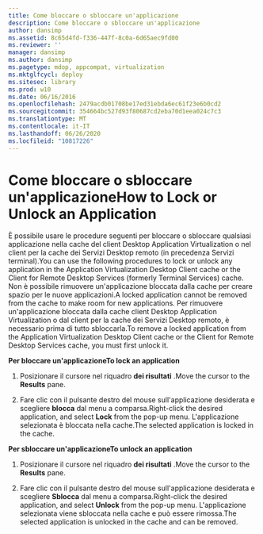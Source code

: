 ```yaml
---
title: Come bloccare o sbloccare un'applicazione
description: Come bloccare o sbloccare un'applicazione
author: dansimp
ms.assetid: 8c65d4fd-f336-447f-8c0a-6d65aec9fd00
ms.reviewer: ''
manager: dansimp
ms.author: dansimp
ms.pagetype: mdop, appcompat, virtualization
ms.mktglfcycl: deploy
ms.sitesec: library
ms.prod: w10
ms.date: 06/16/2016
ms.openlocfilehash: 2479acdb01708be17ed31ebda6ec61f23e6b0cd2
ms.sourcegitcommit: 354664bc527d93f80687cd2eba70d1eea024c7c3
ms.translationtype: MT
ms.contentlocale: it-IT
ms.lasthandoff: 06/26/2020
ms.locfileid: "10817226"
---
```

# <span data-ttu-id="6d6ef-103">Come bloccare o sbloccare un'applicazione</span><span class="sxs-lookup"><span data-stu-id="6d6ef-103">How to Lock or Unlock an Application</span></span>


<span data-ttu-id="6d6ef-104">È possibile usare le procedure seguenti per bloccare o sbloccare qualsiasi applicazione nella cache del client Desktop Application Virtualization o nel client per la cache dei Servizi Desktop remoto (in precedenza Servizi terminal).</span><span class="sxs-lookup"><span data-stu-id="6d6ef-104">You can use the following procedures to lock or unlock any application in the Application Virtualization Desktop Client cache or the Client for Remote Desktop Services (formerly Terminal Services) cache.</span></span> <span data-ttu-id="6d6ef-105">Non è possibile rimuovere un'applicazione bloccata dalla cache per creare spazio per le nuove applicazioni.</span><span class="sxs-lookup"><span data-stu-id="6d6ef-105">A locked application cannot be removed from the cache to make room for new applications.</span></span> <span data-ttu-id="6d6ef-106">Per rimuovere un'applicazione bloccata dalla cache client Desktop Application Virtualization o dal client per la cache dei Servizi Desktop remoto, è necessario prima di tutto sbloccarla.</span><span class="sxs-lookup"><span data-stu-id="6d6ef-106">To remove a locked application from the Application Virtualization Desktop Client cache or the Client for Remote Desktop Services cache, you must first unlock it.</span></span>

**<span data-ttu-id="6d6ef-107">Per bloccare un'applicazione</span><span class="sxs-lookup"><span data-stu-id="6d6ef-107">To lock an application</span></span>**

1.  <span data-ttu-id="6d6ef-108">Posizionare il cursore nel riquadro **dei risultati** .</span><span class="sxs-lookup"><span data-stu-id="6d6ef-108">Move the cursor to the **Results** pane.</span></span>

2.  <span data-ttu-id="6d6ef-109">Fare clic con il pulsante destro del mouse sull'applicazione desiderata e scegliere **blocca** dal menu a comparsa.</span><span class="sxs-lookup"><span data-stu-id="6d6ef-109">Right-click the desired application, and select **Lock** from the pop-up menu.</span></span> <span data-ttu-id="6d6ef-110">L'applicazione selezionata è bloccata nella cache.</span><span class="sxs-lookup"><span data-stu-id="6d6ef-110">The selected application is locked in the cache.</span></span>

**<span data-ttu-id="6d6ef-111">Per sbloccare un'applicazione</span><span class="sxs-lookup"><span data-stu-id="6d6ef-111">To unlock an application</span></span>**

1.  <span data-ttu-id="6d6ef-112">Posizionare il cursore nel riquadro **dei risultati** .</span><span class="sxs-lookup"><span data-stu-id="6d6ef-112">Move the cursor to the **Results** pane.</span></span>

2.  <span data-ttu-id="6d6ef-113">Fare clic con il pulsante destro del mouse sull'applicazione desiderata e scegliere **Sblocca** dal menu a comparsa.</span><span class="sxs-lookup"><span data-stu-id="6d6ef-113">Right-click the desired application, and select **Unlock** from the pop-up menu.</span></span> <span data-ttu-id="6d6ef-114">L'applicazione selezionata viene sbloccata nella cache e può essere rimossa.</span><span class="sxs-lookup"><span data-stu-id="6d6ef-114">The selected application is unlocked in the cache and can be removed.</span></span>

 

 





